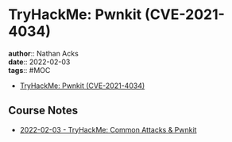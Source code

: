 # TryHackMe: Pwnkit (CVE-2021-4034)

**author**:: Nathan Acks  
**date**:: 2022-02-03  
**tags**:: #MOC

* [TryHackMe: Pwnkit (CVE-2021-4034)](https://tryhackme.com/room/pwnkit)

## Course Notes

* [2022-02-03 - TryHackMe: Common Attacks & Pwnkit](../log/2022-02-03-tryhackme-common-attacks-and-pwnkit.md)
